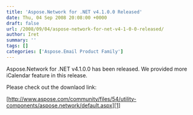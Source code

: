 ```yaml
---
title: 'Aspose.Network for .NET v4.1.0.0 Released'
date: Thu, 04 Sep 2008 20:08:00 +0000
draft: false
url: /2008/09/04/aspose-network-for-net-v4-1-0-0-released/
author: Iret
summary: ''
tags: []
categories: ['Aspose.Email Product Family']
---
```


Aspose.Network for .NET v4.1.0.0 has been released. We provided more iCalendar feature in this release.

Please check out the downlaod link:

[http://www.aspose.com/community/files/54/utility-components/aspose.network/default.aspx][1]




[1]: http://www.aspose.com/community/files/54/utility-components/aspose.network/default.aspx




